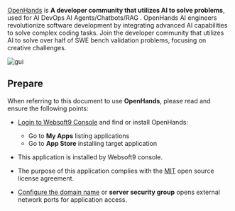 [OpenHands](https://www.all-hands.dev) is **A developer community that utilizes AI to solve problems**, used for AI DevOps AI Agents/Chatbots/RAG . OpenHands AI engineers revolutionize software development by integrating advanced AI capabilities to solve complex coding tasks. Join the developer community that utilizes AI to solve over half of SWE bench validation problems, focusing on creative challenges.


![gui](https://libs.websoft9.com/Websoft9/DocsPicture/zh/openhands/openhands-gui-websoft9.png)


## Prepare

When referring to this document to use **OpenHands**, please read and ensure the following points:

- [Login to Websoft9 Console](./login-console) and find or install OpenHands:
  - Go to **My Apps** listing applications 
  - Go to **App Store** installing target application

- This application is installed by Websoft9 console.


- The purpose of this application complies with the [MIT](https://opensource.org/licenses/MIT) open source license agreement.


- [Configure the domain name](./domain-set) or **server security group** opens external network ports for application access.